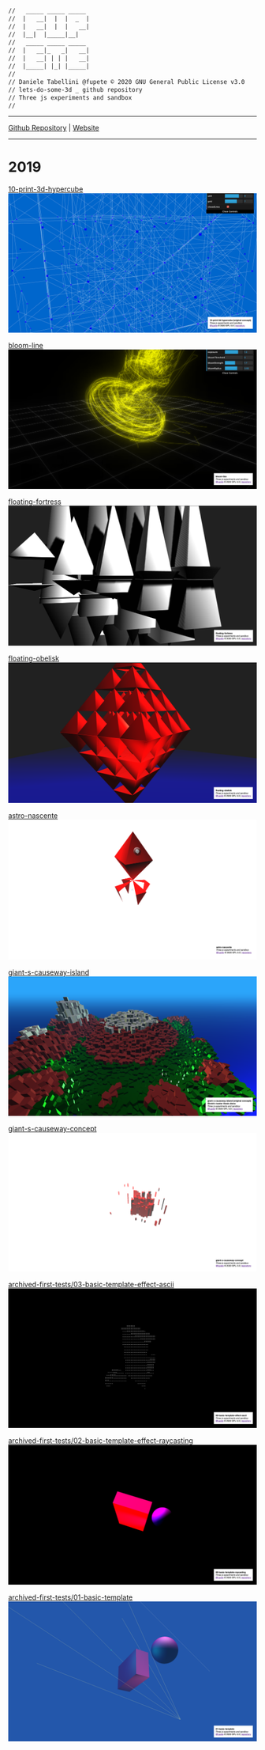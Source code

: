 ```
//   _____ _____ _____  
//  |   __|  |  |  _  |    
//  |   __|  |  |   __|  
//  |__|  |_____|__|     
//   _____ _____ _____  
//  |   __|_   _|   __|  
//  |   __| | | |   __|  
//  |_____| |_| |_____|    
//                       
// Daniele Tabellini @fupete © 2020 GNU General Public License v3.0
// lets-do-some-3d _ github repository
// Three js experiments and sandbox
//
```
-----

[Github Repository](https://github.com/Fupete/lets-do-some-3d) | [Website](https://fupete.github.io/lets-do-some-3d/)

-----

# 2019

[10-print-3d-hypercube](./10-print-3d-hypercube)
![thumbnail](./10-print-3d-hypercube/10-print-3d-hypercube.png)

[bloom-line](./bloom-line)
![thumbnail](./bloom-line/bloom-line.png)

[floating-fortress](./floating-fortress)
![thumbnail](./floating-fortress/floating-fortress.png)

[floating-obelisk](./floating-obelisk)
![thumbnail](./floating-obelisk/floating-obelisk.png)

[astro-nascente](./astro-nascente)
![thumbnail](./astro-nascente/astro-nascente.png)

[giant-s-causeway-island](./giant-s-causeway-island)
![thumbnail](./giant-s-causeway-island/giant-s-causeway-island.png)

[giant-s-causeway-concept](./giant-s-causeway-concept)
![thumbnail](./giant-s-causeway-concept/giant-s-causeway-concept.png)

[archived-first-tests/03-basic-template-effect-ascii](./archived-first-tests/03-basic-template-effect-ascii)
![thumbnail](./archived-first-tests/03-basic-template-effect-ascii/03-basic-template-effect-ascii.png)

[archived-first-tests/02-basic-template-effect-raycasting](./archived-first-tests/02-basic-template-effect-raycasting)
![thumbnail](./archived-first-tests/02-basic-template-raycasting/02-basic-template-raycasting.png)

[archived-first-tests/01-basic-template](./archived-first-tests/01-basic-template)
![thumbnail](./archived-first-tests/01-basic-template/01-basic-template.png)
